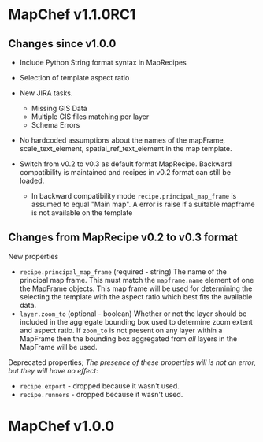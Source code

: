 
MapChef v1.1.0RC1
===============

Changes since v1.0.0
--------------
* Include Python String format syntax in MapRecipes
* Selection of template aspect ratio
* New JIRA tasks. 
  * Missing GIS Data
  * Multiple GIS files matching per layer
  * Schema Errors

* No hardcoded assumptions about the names of the mapFrame, scale_text_element, spatial_ref_text_element in the map template.
* Switch from v0.2 to v0.3 as default format MapRecipe. Backward compatibility is maintained and recipes in v0.2 format can still be loaded. 
  * In backward compatibility mode `recipe.principal_map_frame` is assumed to equal "Main map". A error is raise if a suitable mapframe is not available on the template



Changes from MapRecipe v0.2 to v0.3 format
--------
New properties

* `recipe.principal_map_frame` (required - string) The name of the principal map frame. This must match the `mapframe.name` element of one the MapFrame objects. This map frame will be used for determining the selecting the template with the aspect ratio which best fits the available data.
* `layer.zoom_to` (optional - boolean) Whether or not the layer should be included in the aggregate bounding box used to determine zoom extent and aspect ratio. If `zoom_to` is not present on any layer within a MapFrame then the bounding box aggregated from *all* layers in the MapFrame will be used.

Deprecated properties; *The presence of these properties will is not an error, but they will have no effect*:

* `recipe.export` - dropped because it wasn't used.
* `recipe.runners` - dropped because it wasn't used.


MapChef v1.0.0
===============